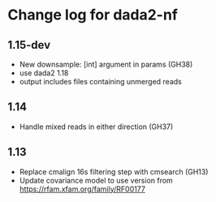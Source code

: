 # Change log for dada2-nf

## 1.15-dev

- New downsample: [int] argument in params (GH38)
- use dada2 1.18
- output includes files containing unmerged reads

## 1.14

- Handle mixed reads in either direction (GH37)

## 1.13

- Replace cmalign 16s filtering step with cmsearch (GH13)
- Update covariance model to use version from https://rfam.xfam.org/family/RF00177
